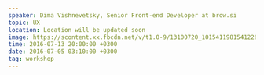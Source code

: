 ```yaml
---
speaker: Dima Vishnevetsky, Senior Front-end Developer at brow.si
topic: UX
location: Location will be updated soon
image: https://scontent.xx.fbcdn.net/v/t1.0-9/13100720_10154119815412288_1699710594782134086_n.jpg?oh=46098ee8bb63f2855c6ed688d73c2e73&oe=58333740
time: 2016-07-13 20:00:00 +0300
date: 2016-07-05 03:10:00 +0300
tag: workshop
---
```

